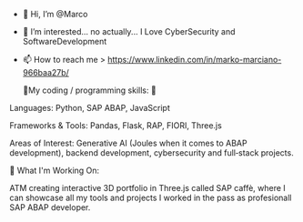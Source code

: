 - 👋 Hi, I’m @Marco
- 👀 I’m interested... no actually... I Love CyberSecurity and SoftwareDevelopment
- 📫 How to reach me > https://www.linkedin.com/in/marko-marciano-966baa27b/

  🌱My coding / programming skills: 🌱
  
Languages: Python, SAP ABAP, JavaScript

Frameworks & Tools: Pandas, Flask, RAP, FIORI, Three.js

Areas of Interest: Generative AI (Joules when it comes to ABAP development), backend development, cybersecurity and full‑stack projects.
  
🚀 What I'm Working On:

ATM creating interactive 3D portfolio in Three.js called SAP caffè, where I can showcase all my tools and projects I worked in the pass as profesionall SAP ABAP developer. 


